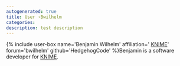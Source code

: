 ```yaml
---
autogenerated: true
title: User ›Bwilhelm
categories: 
description: test description
---
```


{% include user-box name='Benjamin Wilhelm' affiliation=' [KNIME](https://www.knime.com)' forum='bwilhelm' github='HedgehogCode' %}Benjamin is a software developer for [KNIME](https://www.knime.com).
